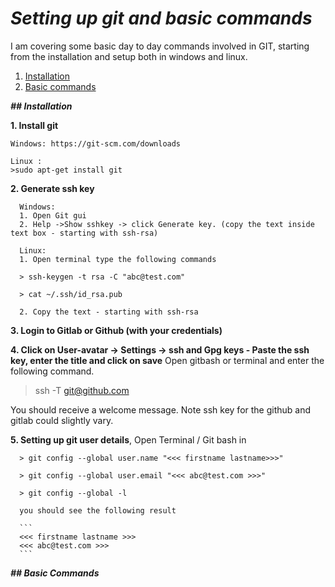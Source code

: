 # **_Setting up git and basic commands_**

I am covering some basic day to day commands involved in GIT, starting from the installation and setup both in windows and linux. 

1. [Installation](#Installation)
2. [Basic commands](#Basic-Commands)

**_## Installation_**

**1. Install git**

    Windows: https://git-scm.com/downloads

    Linux : 
    >sudo apt-get install git

**2. Generate ssh key**

      Windows:
      1. Open Git gui 
      2. Help ->Show sshkey -> click Generate key. (copy the text inside text box - starting with ssh-rsa)

      Linux:
      1. Open terminal type the following commands
    
      > ssh-keygen -t rsa -C "abc@test.com"
      
      > cat ~/.ssh/id_rsa.pub 
      
      2. Copy the text - starting with ssh-rsa
      
**3. Login to Gitlab or Github (with your credentials)**

**4. Click on User-avatar -> Settings -> ssh and Gpg keys - Paste the ssh key, enter the title and click on save**
   Open gitbash or terminal and enter the following command.
   
   > ssh -T git@github.com  
   
   You should receive a welcome message. Note ssh key for the github and gitlab could slightly vary. 

**5. Setting up git user details**, Open Terminal / Git bash in 

      > git config --global user.name "<<< firstname lastname>>>"
      
      > git config --global user.email "<<< abc@test.com >>>"
      
      > git config --global -l 
      
      you should see the following result
      
      ```
      <<< firstname lastname >>>
      <<< abc@test.com >>>
      ```
      
**_## Basic Commands_**

    
